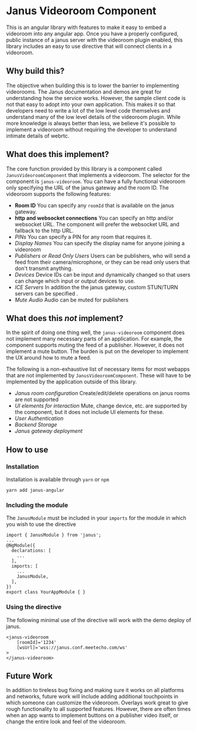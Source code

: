 # Janus Videoroom Component

This is an angular library with features to make it easy to embed a videoroom into any angular app. Once you have a properly configured, public instance of a janus server with the videoroom plugin enabled, this library includes an easy to use directive that will connect clients in a videoroom.


## Why build this?

The objective when building this is to lower the barrier to implementing
videorooms. The Janus documentation and demos are great for understanding how
the service works. However, the sample client code is not that easy to adopt
into your own application. This makes it so that developers need to write a lot
of the low level code themselves and understand many of the low level details
of the videoroom plugin. While more knowledge is always better than less, we
believe it's possible to implement a videoroom without requiring the developer
to understand intimate details of webrtc.

## What does this implement?

The core function provided by this library is a component called `JanusVideoroomComponent` that implements a videoroom. The selector for the component is `janus-videoroom`. You can have a fully functional videoroom only specifying the URL of the janus gateway and the room ID. The videoroom supports the following features:

- **Room ID** You can specify any `roomId` that is available on the janus gateway.
- **http and websocket connections** You can specify an http and/or websocket URL. The component will prefer the websocket URL and fallback to the http URL.
- *PINs* You can specify a PIN for any room that requires it.
- *Display Names* You can specify the display name for anyone joining a videoroom
- *Publishers or Read Only Users* Users can be publishers, who will send a feed from their camera/microphone, or they can be read only users that don't transmit anything.
- *Devices* Device IDs can be input and dynamically changed so that users can change which input or output devices to use.
- *ICE Servers* In addition the the janus gateway, custom STUN/TURN servers can be specified .
- *Mute Audio* Audio can be muted for publishers

## What does this *not* implement?

In the spirit of doing one thing well, the `janus-videoroom` component does not
implement many necessary parts of an application. For example, the component
supports muting the feed of a publisher. However, it does not implement a mute
button. The burden is put on the developer to implement the UX around how to
mute a feed.

The following is a non-exhaustive list of necessary items for most webapps that
are not implemented by `JanusVideoroomComponent`. These will have to be
implemented by the application outside of this library.

- *Janus room configuration* Create/edit/delete operations on janus rooms are not supported
- *UI elements for interaction* Mute, change device, etc. are supported by the component, but it does not include UI elements for these.
- *User Authentication*
- *Backend Storage*
- *Janus gateway deployment*


## How to use

### Installation

Installation is available through `yarn` or `npm`

```
yarn add janus-angular
```

### Including the module

The `JanusModule` must be included in your `imports` for the module in which you wish to use the directive

```
import { JanusModule } from 'janus';
...
@NgModule({
  declarations: [
    ...
  ],
  imports: [
    ...
    JanusModule,
  ],
})
export class YourAppModule { }
```

### Using the directive

The following minimal use of the directive will work with the demo deploy of janus.
```
<janus-videoroom
    [roomId]='1234'
    [wsUrl]='wss://janus.conf.meetecho.com/ws'
>
</janus-videoroom>
```

## Future Work

In addition to tireless bug fixing and making sure it works on all platforms
and networks, future work will include adding additional touchpoints in which
someone can customize the videoroom. Overlays work great to give rough
functionality to all supported features. However, there are often times when an
app wants to implement buttons on a publisher video itself, or change the
entire look and feel of the videoroom.

